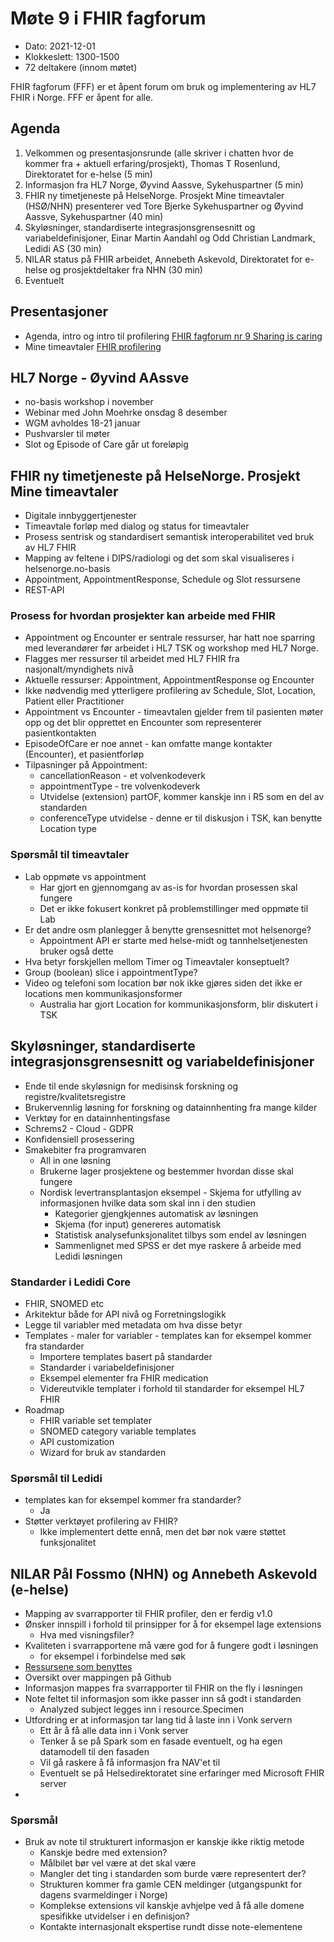 # Møte 9 i FHIR fagforum

* Dato: 2021-12-01
* Klokkeslett: 1300-1500
* 72 deltakere (innom møtet)

FHIR fagforum (FFF) er et åpent forum om bruk og implementering av HL7 FHIR i Norge. FFF er åpent for alle.

## Agenda

1. Velkommen og presentasjonsrunde (alle skriver i chatten hvor de kommer fra + aktuell erfaring/prosjekt), Thomas T Rosenlund, Direktoratet for e-helse (5 min)
1. Informasjon fra HL7 Norge, Øyvind Aassve, Sykehuspartner (5 min)
1. FHIR ny timetjeneste på HelseNorge. Prosjekt Mine timeavtaler (HSØ/NHN) presenterer ved Tore Bjerke Sykehuspartner og Øyvind Aassve, Sykehuspartner (40 min)
1. Skyløsninger, standardiserte integrasjonsgrensesnitt og variabeldefinisjoner, Einar Martin Aandahl og Odd Christian Landmark, Ledidi AS (30 min)
1. NILAR status på FHIR arbeidet, Annebeth Askevold, Direktoratet for e-helse og prosjektdeltaker fra NHN (30 min) 
1. Eventuelt

## Presentasjoner

* Agenda, intro og intro til profilering [FHIR fagforum nr 9 Sharing is caring](../presentasjon/2021-12-01-FHIR-fagforum-9.pdf)
* Mine timeavtaler [FHIR profilering](../presentasjon/2021-12-01-Mine-timeavtaler-FHIR-profilering.pptx) 

## HL7 Norge - Øyvind AAssve

* no-basis workshop i november
* Webinar med John Moehrke onsdag 8 desember
* WGM avholdes 18-21 januar
* Pushvarsler til møter
* Slot og Episode of Care går ut foreløpig

## FHIR ny timetjeneste på HelseNorge. Prosjekt Mine timeavtaler

* Digitale innbyggertjenester
* Timeavtale forløp med dialog og status for timeavtaler
* Prosess sentrisk og standardisert semantisk interoperabilitet ved bruk av HL7 FHIR
* Mapping av feltene i DIPS/radiologi og det som skal visualiseres i helsenorge.no-basis
* Appointment, AppointmentResponse, Schedule og Slot ressursene
* REST-API

### Prosess for hvordan prosjekter kan arbeide med FHIR

* Appointment og Encounter er sentrale ressurser, har hatt noe sparring med leverandører før arbeidet i HL7 TSK og workshop med HL7 Norge.
* Flagges mer ressurser til arbeidet med HL7 FHIR fra nasjonalt/myndighets nivå
* Aktuelle ressurser: Appointment, AppointmentResponse og Encounter
* Ikke nødvendig med ytterligere profilering av Schedule, Slot, Location, Patient eller Practitioner
* Appointment vs Encounter - timeavtalen gjelder frem til pasienten møter opp og det blir opprettet en Encounter som representerer pasientkontakten
* EpisodeOfCare er noe annet - kan omfatte mange kontakter (Encounter), et pasientforløp
* Tilpasninger på Appointment: 
  * cancellationReason - et volvenkodeverk
  * appointmentType - tre volvenkodeverk
  * Utvidelse (extension) partOF, kommer kanskje inn i R5 som en del av standarden
  * conferenceType utvidelse - denne er til diskusjon i TSK, kan benytte Location type

### Spørsmål til timeavtaler

* Lab oppmøte vs appointment
  * Har gjort en gjennomgang av as-is for hvordan prosessen skal fungere
  * Det er ikke fokusert konkret på problemstillinger med oppmøte til Lab
* Er det andre osm planlegger å benytte grensesnittet mot helsenorge?
  * Appointment API er starte med helse-midt og tannhelsetjenesten bruker også dette
* Hva betyr forskjellen mellom Timer og Timeavtaler konseptuelt?
* Group (boolean) slice i appointmentType?
* Video og telefoni som location bør nok ikke gjøres siden det ikke er locations men kommunikasjonsformer
  * Australia har gjort Location for kommunikasjonsform, blir diskutert i TSK
  

## Skyløsninger, standardiserte integrasjonsgrensesnitt og variabeldefinisjoner

* Ende til ende skyløsnign for medisinsk forskning og registre/kvalitetsregistre
* Brukervennlig løsning for forskning og datainnhenting fra mange kilder
* Verktøy for en datainnhentingsfase
* Schrems2 - Cloud - GDPR
* Konfidensiell prosessering
* Smakebiter fra programvaren
  * All in one løsning
  * Brukerne lager prosjektene og bestemmer hvordan disse skal fungere
  * Nordisk levertransplantasjon eksempel - Skjema for utfylling av informasjonen hvilke data som skal inn i den studien
    * Kategorier gjengkjennes automatisk av løsningen
    * Skjema (for input) genereres automatisk
	* Statistisk analysefunksjonalitet tilbys som endel av løsningen
	* Sammenlignet med SPSS er det mye raskere å arbeide med Ledidi løsningen
	
### Standarder i Ledidi Core

* FHIR, SNOMED etc
* Arkitektur både for API nivå og Forretningslogikk
* Legge til variabler med metadata om hva disse betyr
* Templates - maler for variabler - templates kan for eksempel kommer fra standarder
  * Importere templates basert på standarder
  * Standarder i variabeldefinisjoner
  * Eksempel elementer fra FHIR medication
  * Videreutvikle templater i forhold til standarder for eksempel HL7 FHIR
* Roadmap
  * FHIR variable set templater
  * SNOMED category variable templates
  * API customization
  * Wizard for bruk av standarden
	
### Spørsmål til Ledidi

* templates kan for eksempel kommer fra standarder?
  * Ja
* Støtter verktøyet profilering av FHIR?
  * Ikke implementert dette ennå, men det bør nok være støttet funksjonalitet

## NILAR Pål Fossmo (NHN) og Annebeth Askevold (e-helse)

* Mapping av svarrapporter til FHIR profiler, den er ferdig v1.0
* Ønsker innspill i forhold til prinsipper for å for eksempel lage extensions
  * Hva med visningsfiler?
* Kvaliteten i svarrapportene må være god for å fungere godt i løsningen
  * for eksempel i forbindelse med søk
* [Ressursene som benyttes](https://github.com/HL7Norway/NILAR)
* Oversikt over mappingen på Github
* Informasjon mappes fra svarrapporter til FHIR on the fly i løsningen
* Note feltet til informasjon som ikke passer inn så godt i standarden
  * Analyzed subject legges inn i resource.Specimen
* Utfordring er at informasjon tar lang tid å laste inn i Vonk servern
  * Ett år å få alle data inn i Vonk server
  * Tenker å se på Spark som en fasade eventuelt, og ha egen datamodell til den fasaden
  * Vil gå raskere å få informasjon fra NAV'et til 
  * Eventuelt se på Helsedirektoratet sine erfaringer med Microsoft FHIR server
* 

### Spørsmål

* Bruk av note til strukturert informasjon er kanskje ikke riktig metode
  * Kanskje bedre med extension?
  * Målbilet bør vel være at det skal være
  * Mangler det ting i standarden som burde være representert der?
  * Strukturen kommer fra gamle CEN meldinger (utgangspunkt for dagens svarmeldinger i Norge)
  * Komplekse extensions vil kanskje avhjelpe ved å få alle domene spesifikke utvidelser i en definisjon?
  * Kontakte internasjonalt ekspertise rundt disse note-elementene
  